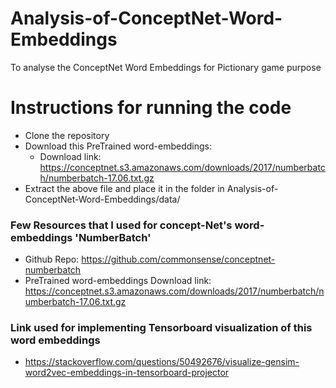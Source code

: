 # Analysis-of-ConceptNet-Word-Embeddings
To analyse the ConceptNet Word Embeddings for Pictionary game purpose

# Instructions for running the code
- Clone the repository
- Download this PreTrained word-embeddings:
  - Download link: https://conceptnet.s3.amazonaws.com/downloads/2017/numberbatch/numberbatch-17.06.txt.gz
- Extract the above file and place it in the folder in Analysis-of-ConceptNet-Word-Embeddings/data/

### Few Resources that I used for concept-Net's word-embeddings 'NumberBatch'
- Github Repo: https://github.com/commonsense/conceptnet-numberbatch
- PreTrained word-embeddings Download link: https://conceptnet.s3.amazonaws.com/downloads/2017/numberbatch/numberbatch-17.06.txt.gz

### Link used for implementing Tensorboard visualization of this word embeddings
- https://stackoverflow.com/questions/50492676/visualize-gensim-word2vec-embeddings-in-tensorboard-projector
